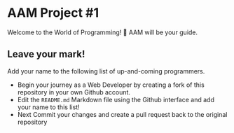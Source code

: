 # AAM Project #1
Welcome to the World of Programming! 🌟 AAM will be your guide.


## Leave your mark!
Add your name to the following list of up-and-coming programmers.

- Begin your journey as a Web Developer by creating a fork of this repository in your own Github account. 
- Edit the `README.md` Markdown file using the Github interface and add your name to this list!
- Next Commit your changes and create a pull request back to the original repository